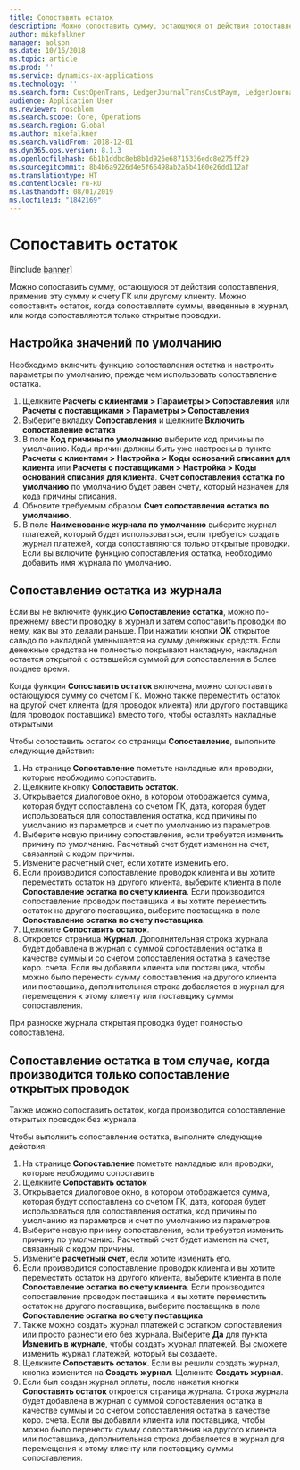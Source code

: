 ```yaml
---
title: Сопоставить остаток
description: Можно сопоставить сумму, остающуюся от действия сопоставления, применив эту сумму к счету ГК.
author: mikefalkner
manager: aolson
ms.date: 10/16/2018
ms.topic: article
ms.prod: ''
ms.service: dynamics-ax-applications
ms.technology: ''
ms.search.form: CustOpenTrans, LedgerJournalTransCustPaym, LedgerJournalTransVendPaym, VendOpenTrans
audience: Application User
ms.reviewer: roschlom
ms.search.scope: Core, Operations
ms.search.region: Global
ms.author: mikefalkner
ms.search.validFrom: 2018-12-01
ms.dyn365.ops.version: 8.1.3
ms.openlocfilehash: 6b1b1ddbc8eb8b1d926e68715336edc8e275ff29
ms.sourcegitcommit: 8b4b6a9226d4e5f66498ab2a5b4160e26dd112af
ms.translationtype: HT
ms.contentlocale: ru-RU
ms.lasthandoff: 08/01/2019
ms.locfileid: "1842169"
---
```

# <a name="settle-remainder"></a>Сопоставить остаток

[!include [banner](../includes/banner.md)]

Можно сопоставить сумму, остающуюся от действия сопоставления, применив эту сумму к счету ГК или другому клиенту. Можно сопоставить остаток, когда сопоставляете суммы, введенные в журнал, или когда сопоставляются только открытые проводки.

## <a name="setting-up-defaults"></a>Настройка значений по умолчанию 
Необходимо включить функцию сопоставления остатка и настроить параметры по умолчанию, прежде чем использовать сопоставление остатка.

1)  Щелкните **Расчеты с клиентами > Параметры > Сопоставления** или **Расчеты с поставщиками > Параметры > Сопоставления**
2)  Выберите вкладку **Сопоставления** и щелкните **Включить сопоставление остатка**
3)  В поле **Код причины по умолчанию** выберите код причины по умолчанию. Коды причин должны быть уже настроены в пункте **Расчеты с клиентами > Настройка > Коды оснований списания для клиента** или **Расчеты с поставщиками > Настройка > Коды оснований списания для клиента**. **Счет сопоставления остатка по умолчанию** по умолчанию будет равен счету, который назначен для кода причины списания.
3)  Обновите требуемым образом **Счет сопоставления остатка по умолчанию**.
4)  В поле **Наименование журнала по умолчанию** выберите журнал платежей, который будет использоваться, если требуется создать журнал платежей, когда сопоставляются только открытые проводки. Если вы включите функцию сопоставления остатка, необходимо добавить имя журнала по умолчанию.

## <a name="settle-remainder-from-a-journal"></a>Сопоставление остатка из журнала
Если вы не включите функцию **Сопоставление остатка**, можно по-прежнему ввести проводку в журнал и затем сопоставить проводки по нему, как вы это делали раньше. При нажатии кнопки **OK** открытое сальдо по накладной уменьшается на сумму денежных средств. Если денежные средства не полностью покрывают накладную, накладная остается открытой с оставшейся суммой для сопоставления в более позднее время.

Когда функция **Сопоставить остаток** включена, можно сопоставить остающуюся сумму со счетом ГК. Можно также переместить остаток на другой счет клиента (для проводок клиента) или другого поставщика (для проводок поставщика) вместо того, чтобы оставлять накладные открытыми. 

Чтобы сопоставить остаток со страницы **Сопоставление**, выполните следующие действия:

1)  На странице **Сопоставление** пометьте накладные или проводки, которые необходимо сопоставить.
2)  Щелкните кнопку **Сопоставить остаток**.
3)  Открывается диалоговое окно, в котором отображается сумма, которая будут сопоставлена со счетом ГК, дата, которая будет использоваться для сопоставления остатка, код причины по умолчанию из параметров и счет по умолчанию из параметров. 
4)  Выберите новую причину сопоставления, если требуется изменить причину по умолчанию. Расчетный счет будет изменен на счет, связанный с кодом причины.
5)  Измените расчетный счет, если хотите изменить его.
6)  Если производится сопоставление проводок клиента и вы хотите переместить остаток на другого клиента, выберите клиента в поле **Сопоставление остатка по счету клиента**. Если производится сопоставление проводок поставщика и вы хотите переместить остаток на другого поставщика, выберите поставщика в поле **Сопоставление остатка по счету поставщика**.
6)  Щелкните **Сопоставить остаток**.
7)  Откроется страница **Журнал**. Дополнительная строка журнала будет добавлена в журнал с суммой сопоставления остатка в качестве суммы и со счетом сопоставления остатка в качестве корр. счета. Если вы добавили клиента или поставщика, чтобы можно было перенести сумму сопоставления на другого клиента или поставщика, дополнительная строка добавляется в журнал для перемещения к этому клиенту или поставщику суммы сопоставления.

При разноске журнала открытая проводка будет полностью сопоставлена. 

## <a name="settle-remainder-when-you-are-only-settling-open-transactions"></a>Сопоставление остатка в том случае, когда производится только сопоставление открытых проводок
Также можно сопоставить остаток, когда производится сопоставление открытых проводок без журнала.

Чтобы выполнить сопоставление остатка, выполните следующие действия:

1)  На странице **Сопоставление** пометьте накладные или проводки, которые необходимо сопоставить
2)  Щелкните **Сопоставить остаток**
3)  Открывается диалоговое окно, в котором отображается сумма, которая будут сопоставлена со счетом ГК, дата, которая будет использоваться для сопоставления остатка, код причины по умолчанию из параметров и счет по умолчанию из параметров. 
4)  Выберите новую причину сопоставления, если требуется изменить причину по умолчанию. Расчетный счет будет изменен на счет, связанный с кодом причины.
5)  Измените **расчетный счет**, если хотите изменить его.
6)  Если производится сопоставление проводок клиента и вы хотите переместить остаток на другого клиента, выберите клиента в поле **Сопоставление остатка по счету клиента**. Если производится сопоставление проводок поставщика и вы хотите переместить остаток на другого поставщика, выберите поставщика в поле **Сопоставление остатка по счету поставщика**
7)  Также можно создать журнал платежей с остатком сопоставления или просто разнести его без журнала. Выберите **Да** для пункта **Изменить в журнале**, чтобы создать журнал платежей. Вы сможете изменить журнал платежей, который вы создаете.
8)  Щелкните **Сопоставить остаток**. Если вы решили создать журнал, кнопка изменится на **Создать журнал**. Щелкните **Создать журнал**.
9)  Если был создан журнал оплаты, после нажатия кнопки **Сопоставить остаток** откроется страница журнала. Строка журнала будет добавлена в журнал с суммой сопоставления остатка в качестве суммы и со счетом сопоставления остатка в качестве корр. счета. Если вы добавили клиента или поставщика, чтобы можно было перенести сумму сопоставления на другого клиента или поставщика, дополнительная строка добавляется в журнал для перемещения к этому клиенту или поставщику суммы сопоставления.
